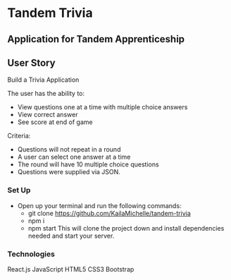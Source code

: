 # Tandem Trivia 
## Application for Tandem Apprenticeship 

## User Story

Build a Trivia Application

The user has the ability to: 
- View questions one at a time with multiple choice answers
- View correct answer
- See score at end of game

Criteria:
- Questions will not repeat in a round
- A user can select one answer at a time
- The round will have 10 multiple choice questions
- Questions were supplied via JSON. 

### Set Up
- Open up your terminal and run the following commands:
    - git clone https://github.com/KailaMichelle/tandem-trivia
    - npm i
    - npm start 
This will clone the project down and install dependencies needed and start your server. 

### Technologies 
React.js
JavaScript
HTML5
CSS3
Bootstrap
